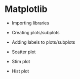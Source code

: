 # Matplotlib

- Importing libraries

- Creating plots/subplots

- Adding labels to plots/subplots

- Scatter plot

- Stim plot

- Hist plot
